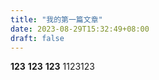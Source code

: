 ```yaml
---
title: "我的第一篇文章"
date: 2023-08-29T15:32:49+08:00
draft: false
---
```

**123**
**123**
**123**
1123123